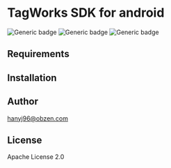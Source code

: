 # TagWorks SDK for android

![Generic badge](https://img.shields.io/badge/version-1.0.1-green.svg)
![Generic badge](https://img.shields.io/badge/license-ApacheLicense2.0-blue.svg)
![Generic badge](https://img.shields.io/badge/Platform-Android-red.svg)

## Requirements



## Installation

## Author

hanyj96@obzen.com

## License

Apache License 2.0
